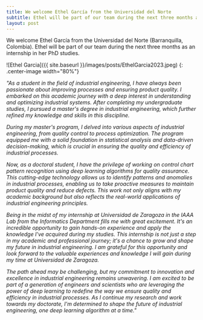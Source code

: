 ```yaml
---
title: We welcome Ethel García from the Universidad del Norte
subtitle: Ethel will be part of our team during the next three months as an internship in her PhD studies
layout: post
---
```

We welcome Ethel García from the Universidad del Norte (Barranquilla, Colombia). Ethel will be part of our team during the next three months as an internship in her PhD studies.

![Ethel Garcia]({{ site.baseurl }}/images/posts/EthelGarcia2023.jpeg)
{: .center-image width="80%"}


*"As a student in the field of industrial engineering, I have always been passionate about improving processes and ensuring product quality. I embarked on this academic journey with a deep interest in understanding and optimizing industrial systems. After completing my undergraduate studies, I pursued a master's degree in industrial engineering, which further refined my knowledge and skills in this discipline.*

*During my master's program, I delved into various aspects of industrial engineering, from quality control to process optimization. The program equipped me with a solid foundation in statistical analysis and data-driven decision-making, which is crucial in ensuring the quality and efficiency of industrial processes.*

*Now, as a doctoral student, I have the privilege of working on control chart pattern recognition using deep learning algorithms for quality assurance. This cutting-edge technology allows us to identify patterns and anomalies in industrial processes, enabling us to take proactive measures to maintain product quality and reduce defects. This work not only aligns with my academic background but also reflects the real-world applications of industrial engineering principles.*

*Being in the midst of my internship at Universidad de Zaragoza in the IAAA Lab from the Informatics Department fills me with great excitement. It's an incredible opportunity to gain hands-on experience and apply the knowledge I've acquired during my studies. This internship is not just a step in my academic and professional journey; it's a chance to grow and shape my future in industrial engineering. I am grateful for this opportunity and look forward to the valuable experiences and knowledge I will gain during my time at Universidad de Zaragoza.* 

*The path ahead may be challenging, but my commitment to innovation and excellence in industrial engineering remains unwavering. I am excited to be part of a generation of engineers and scientists who are leveraging the power of deep learning to redefine the way we ensure quality and efficiency in industrial processes. As I continue my research and work towards my doctorate, I'm determined to shape the future of industrial engineering, one deep learning algorithm at a time."*

